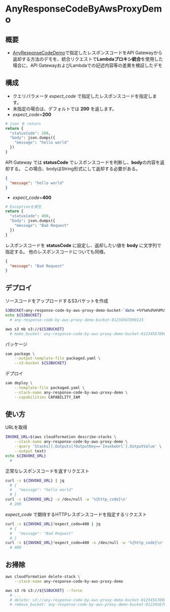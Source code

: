 # AnyResponseCodeByAwsProxyDemo

## 概要

- [AnyResponseCodeDemo](https://github.com/ot-nemoto/AnyResponseCodeDemo)で指定したレスポンスコードをAPI Gatewayから返却する方法のデモを、統合リクエストで**Lambdaプロキシ統合**を使用した場合に、API GatewayおよびLambdaでの記述内容等の差異を検証したデモ

## 構成

- クエリパラメータ *expect_code* で指定したレスポンスコードを指定します。
- 未指定の場合は、デフォルトでは **200** を返します。
- *expect_code*=**200**

```py
# json を return
return {
  "statusCode": 200,
  "body": json.dumps({
    "message": "hello world"
  })
}
```

API Gateway では **statusCode** でレスポンスコードを判断し、**body**の内容を返却する。
この場合、bodyはString形式にして返却する必要がある。

```json
{
  "message": "hello world"
}
```

- *expect_code*=**400**

```py
# Exceptionを発生
return {
  "statusCode": 400,
  "body": json.dumps({
    "message": "Bad Request"
  })
}
```

レスポンスコードを **statusCode** に設定し、返却したい値を **body** に文字列で指定する。
他のレスポンスコードについても同様。

```json
{
  "message": "Bad Request"
}
```

## デプロイ

ソースコードをアップロードするS3バケットを作成

```sh
S3BUCKET=any-response-code-by-aws-proxy-demo-bucket-`date +%Y%m%d%H%M%S`
echo ${S3BUCKET}
  # any-response-code-by-aws-proxy-demo-bucket-01234567890123

aws s3 mb s3://${S3BUCKET}
  # make_bucket: any-response-code-by-aws-proxy-demo-bucket-01234567890123
```

パッケージ

```sh
sam package \
    --output-template-file packaged.yaml \
    --s3-bucket ${S3BUCKET}
```

デプロイ

```sh
sam deploy \
    --template-file packaged.yaml \
    --stack-name any-response-code-by-aws-proxy-demo \
    --capabilities CAPABILITY_IAM
```

## 使い方

URLを取得

```sh
INVOKE_URL=$(aws cloudformation describe-stacks \
    --stack-name any-response-code-by-aws-proxy-demo \
    --query 'Stacks[].Outputs[?OutputKey==`InvokeUrl`].OutputValue' \
    --output text)
echo ${INVOKE_URL}
  #
```

正常なレスポンスコードを返すリクエスト

```sh
curl -s ${INVOKE_URL} | jq
  # {
  #   "message": "hello world"
  # }
curl -s ${INVOKE_URL} -o /dev/null -w '%{http_code}\n'
  # 200
```

*expect_code* で期待するHTTPレスポンスコードを指定するリクエスト

```sh
curl -s ${INVOKE_URL}?expect_code=400 | jq
  # {
  #   "message": "Bad Request"
  # }
curl -s ${INVOKE_URL}?expect_code=400 -o /dev/null -w '%{http_code}\n'
  # 400
```

## お掃除

```sh
aws cloudformation delete-stack \
    --stack-name any-response-code-by-aws-proxy-demo

aws s3 rb s3://${S3BUCKET} --force
  # ...
  # delete: s3://any-response-code-by-aws-proxy-demo-bucket-01234567890123/...
  # remove_bucket: any-response-code-by-aws-proxy-demo-bucket-01234567890123
```
